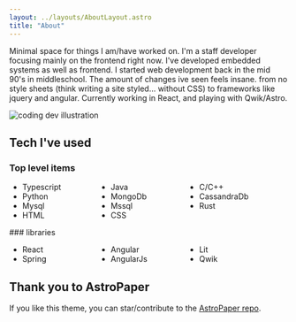 ```yaml
---
layout: ../layouts/AboutLayout.astro
title: "About"
---
```


Minimal space for things I am/have worked on. I'm a staff developer focusing mainly on the frontend right now. I've developed embedded systems as well as frontend. I started web development back in the mid 90's in middleschool. The amount of changes ive seen feels insane. from no style sheets (think writing a site styled... without CSS) to frameworks like jquery and angular. Currently working in React, and playing with Qwik/Astro.

<div>
  <img src="/assets/dev.svg" class="sm:w-1/2 mx-auto" alt="coding dev illustration">
</div>

## Tech I've used

### Top level items

<ul class="bullet-list">
  <li>Typescript</li>
  <li>Java</li>
  <li>C/C++</li>
  <li>Python</li>
  <li>MongoDb</li>
  <li>CassandraDb</li>
  <li>Mysql</li>
  <li>Mssql</li>
  <li>Rust</li>
  <li>HTML</li>
  <li>CSS</li>
</ul>
### libraries
<ul class="bullet-list">
  <li>React</li>
  <li>Angular</li>
  <li>Lit</li>
  <li>Spring</li>
  <li>AngularJs</li>
  <li>Qwik</li>
</ul>

## Thank you to AstroPaper

If you like this theme, you can star/contribute to the [AstroPaper repo](https://github.com/satnaing/astro-paper).

<style>
  .bullet-list {
    @apply gap-2;
    display: grid;
    grid-template-columns: repeat(auto-fit, minmax(150px, 1fr))
  }
</style>
